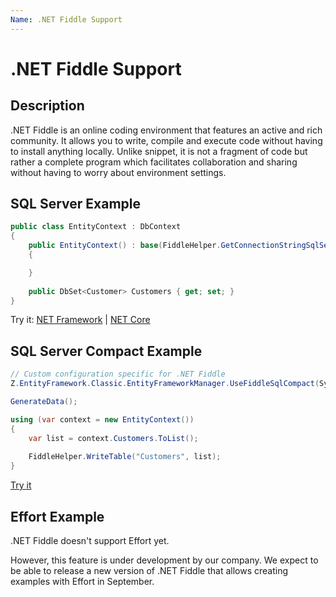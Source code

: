 ```yaml
---
Name: .NET Fiddle Support
---
```


# .NET Fiddle Support

## Description
.NET Fiddle is an online coding environment that features an active and rich community. It allows you to write, compile and execute code without having to install anything locally. Unlike snippet, it is not a fragment of code but rather a complete program which facilitates collaboration and sharing without having to worry about environment settings.

## SQL Server Example
```csharp
public class EntityContext : DbContext
{
	public EntityContext() : base(FiddleHelper.GetConnectionStringSqlServer())
	{

	}
	
	public DbSet<Customer> Customers { get; set; }
}
```

Try it: [NET Framework](https://dotnetfiddle.net/thNOFY) | [NET Core](https://dotnetfiddle.net/t9KHwk)

## SQL Server Compact Example
```csharp
// Custom configuration specific for .NET Fiddle
Z.EntityFramework.Classic.EntityFrameworkManager.UseFiddleSqlCompact(System.Data.Entity.SqlServerCompact.SqlCeProviderServices.Instance, System.Data.SqlServerCe.SqlCeProviderFactory.Instance);

GenerateData();

using (var context = new EntityContext())
{
	var list = context.Customers.ToList();
	
	FiddleHelper.WriteTable("Customers", list);			
}
```

[Try it](https://dotnetfiddle.net/aw6MDk)

## Effort Example
 .NET Fiddle doesn't support Effort yet.

However, this feature is under development by our company. We expect to be able to release a new version of .NET Fiddle that allows creating examples with Effort in September.
